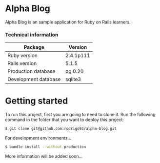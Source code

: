 # Alpha Blog

Alpha Blog is an sample application for Ruby on Rails learners.

### Technical information

| Package | Version |
| ------ | ------ |
| Ruby version | 2.4.1p111 |
| Rails version | 5.1.5 |
| Production database | pg 0.20 |
| Development database | sqlite3 |

# Getting started

To run this project, first you are going to need to clone it.
Run the following command in the folder that you want to deploy this project:

```sh
$ git clone git@github.com:rodrigo93/alpha-blog.git
```

For development environments...

```sh
$ bundle install --without production
```

More information will be added soon...